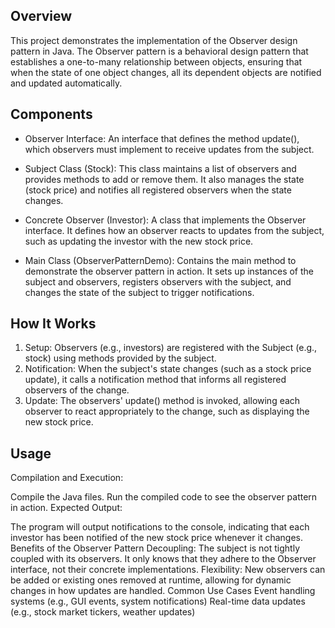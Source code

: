 ## Overview
This project demonstrates the implementation of the Observer design pattern in Java. The Observer pattern is a behavioral design pattern that establishes a one-to-many relationship between objects, ensuring that when the state of one object changes, all its dependent objects are notified and updated automatically.

## Components
* Observer Interface: An interface that defines the method update(), which observers must implement to receive updates from the subject.

* Subject Class (Stock): This class maintains a list of observers and provides methods to add or remove them. It also manages the state (stock price) and notifies all registered observers when the state changes.

* Concrete Observer (Investor): A class that implements the Observer interface. It defines how an observer reacts to updates from the subject, such as updating the investor with the new stock price.

* Main Class (ObserverPatternDemo): Contains the main method to demonstrate the observer pattern in action. It sets up instances of the subject and observers, registers observers with the subject, and changes the state of the subject to trigger notifications.

## How It Works
1. Setup: Observers (e.g., investors) are registered with the Subject (e.g., stock) using methods provided by the subject.
2. Notification: When the subject's state changes (such as a stock price update), it calls a notification method that informs all registered observers of the change.
3. Update: The observers' update() method is invoked, allowing each observer to react appropriately to the change, such as displaying the new stock price.
## Usage
Compilation and Execution:

Compile the Java files.
Run the compiled code to see the observer pattern in action.
Expected Output:

The program will output notifications to the console, indicating that each investor has been notified of the new stock price whenever it changes.
Benefits of the Observer Pattern
Decoupling: The subject is not tightly coupled with its observers. It only knows that they adhere to the Observer interface, not their concrete implementations.
Flexibility: New observers can be added or existing ones removed at runtime, allowing for dynamic changes in how updates are handled.
Common Use Cases
Event handling systems (e.g., GUI events, system notifications)
Real-time data updates (e.g., stock market tickers, weather updates)
